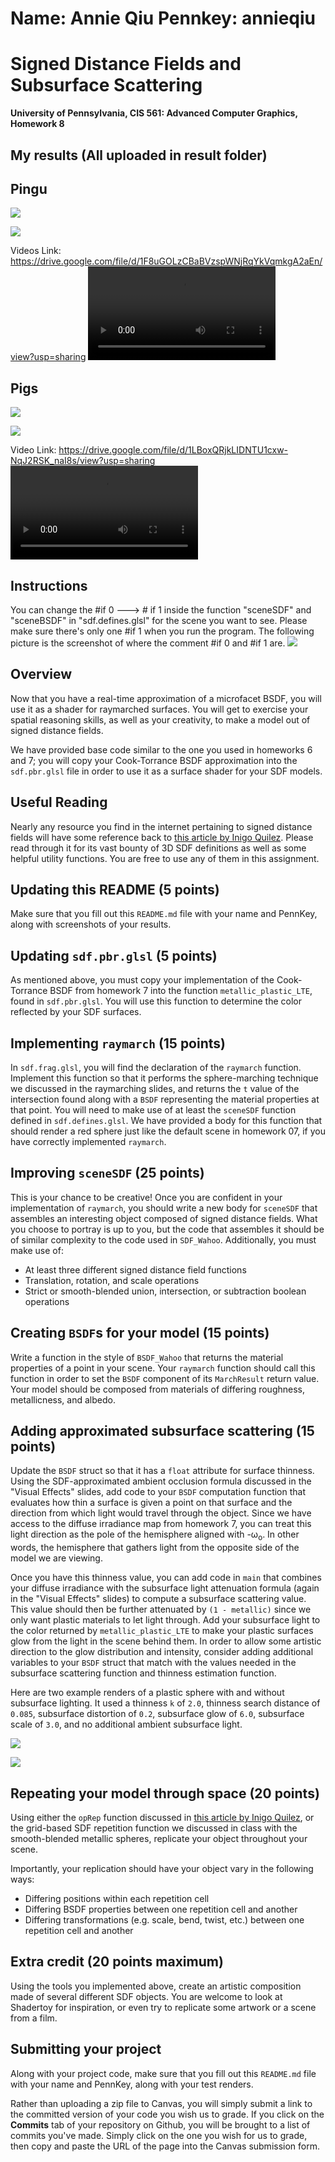 Name: Annie Qiu
Pennkey: annieqiu
======================
Signed Distance Fields and Subsurface Scattering
======================

**University of Pennsylvania, CIS 561: Advanced Computer Graphics, Homework 8**


My results (All uploaded in result folder)
----------------


Pingu
------------

![](results/pingu1.png)

![](results/pingu2.png)

Videos Link: https://drive.google.com/file/d/1F8uGOLzCBaBVzspWNjRqYkVqmkgA2aEn/view?usp=sharing
![](results/pingu.mp4)


Pigs
------------

![](results/pigs1.png)

![](results/pigs2.png)

Video Link: https://drive.google.com/file/d/1LBoxQRjkLIDNTU1cxw-NqJ2RSK_naI8s/view?usp=sharing
![](results/pigs.mp4)



Instructions
------------

You can change the #if 0 ---> # if 1 inside the function "sceneSDF" and "sceneBSDF"
in "sdf.defines.glsl" for the scene you want to see. Please make sure there's only 
one #if 1 when you run the program. The following picture is the screenshot of where
the comment #if 0 and #if 1 are.
![](results/changeScene.png)


Overview
------------
Now that you have a real-time approximation of a microfacet BSDF, you will use
it as a shader for raymarched surfaces. You will get to exercise your spatial
reasoning skills, as well as your creativity, to make a model out of signed
distance fields.

We have provided base code similar to the one you used in homeworks 6 and 7; you
will copy your Cook-Torrance BSDF approximation into the `sdf.pbr.glsl` file
in order to use it as a surface shader for your SDF models.

Useful Reading
---------
Nearly any resource you find in the internet pertaining to signed distance fields
will have some reference back to [this article by Inigo Quilez](https://iquilezles.org/articles/distfunctions/). Please read through it for its vast bounty of 3D SDF definitions as well
as some helpful utility functions. You are free to use any of them in this assignment.


Updating this README (5 points)
-------------
Make sure that you fill out this `README.md` file with your name and PennKey,
along with screenshots of your results.


Updating `sdf.pbr.glsl` (5 points)
--------------
As mentioned above, you must copy your implementation of the Cook-Torrance BSDF
from homework 7 into the function `metallic_plastic_LTE`, found in `sdf.pbr.glsl`.
You will use this function to determine the color reflected by your SDF surfaces.

Implementing `raymarch` (15 points)
----------
In `sdf.frag.glsl`, you will find the declaration of the `raymarch` function.
Implement this function so that it performs the sphere-marching technique we
discussed in the raymarching slides, and returns the `t` value of the intersection
found along with a `BSDF` representing the material properties at that point.
You will need to make use of at least the `sceneSDF` function defined in
`sdf.defines.glsl`. We have provided a body for this function that should
render a red sphere just like the default scene in homework 07, if you have
correctly implemented `raymarch`.

Improving `sceneSDF` (25 points)
----------
This is your chance to be creative! Once you are confident in your implementation
of `raymarch`, you should write
a new body for `sceneSDF` that assembles an interesting object composed of
signed distance fields. What you choose to portray is up to you, but the code
that assembles it should be of similar complexity to the code used in `SDF_Wahoo`.
Additionally, you must make use of:
- At least three different signed distance field functions
- Translation, rotation, and scale operations
- Strict or smooth-blended union, intersection, or subtraction boolean operations


Creating `BSDF`s for your model (15 points)
----------
Write a function in the style of `BSDF_Wahoo` that returns the material
properties of a point in your scene. Your `raymarch` function should call
this function in order to set the `BSDF` component of its `MarchResult` return
value. Your model should be composed from materials of differing roughness, metallicness,
and albedo.

Adding approximated subsurface scattering (15 points)
----------
Update the `BSDF` struct so that it has a `float` attribute for
surface thinness. Using the SDF-approximated ambient occlusion
formula discussed in the "Visual Effects" slides, add code to
your `BSDF` computation function that evaluates how thin a surface
is given a point on that surface and the direction from which light
would travel through the object. Since we have access to the diffuse
irradiance map from homework 7, you can treat this light direction
as the pole of the hemisphere aligned with -&#969;<sub>o</sub>. In
other words, the hemisphere that gathers light from the opposite side of
the model we are viewing.

Once you have this thinness value, you can add code in `main` that
combines your diffuse irradiance with the subsurface light attenuation
formula (again in the "Visual Effects" slides) to compute a subsurface
scattering value. This value should then be further attenuated by `(1 - metallic)`
since we only want plastic materials to let light through. Add your subsurface
light to the color returned by `metallic_plastic_LTE` to make your plastic
surfaces glow from the light in the scene behind them. In order to allow
some artistic direction to the glow distribution and intensity, consider adding
additional variables to your `BSDF` struct that match with the values needed in
the subsurface scattering function and thinness estimation function.

Here are two example renders of a plastic sphere with and without subsurface
lighting. It used a thinness `k` of `2.0`, thinness search distance of `0.085`,
subsurface distortion of `0.2`, subsurface glow of `6.0`, subsurface scale of `3.0`,
and no additional ambient subsurface light.

![](subsurface_yes.png)

![](subsurface_no.png)

Repeating your model through space (20 points)
--------
Using either the `opRep` function discussed in [this article by Inigo Quilez](https://iquilezles.org/articles/distfunctions/), or the grid-based SDF repetition function we discussed in class with the smooth-blended metallic spheres, replicate your object throughout your scene.

Importantly, your replication should have your object vary in the following ways:
- Differing positions within each repetition cell
- Differing BSDF properties between one repetition cell and another
- Differing transformations (e.g. scale, bend, twist, etc.) between one repetition cell and another 


Extra credit (20 points maximum)
-----------
Using the tools you implemented above, create an artistic composition made of several different SDF objects. You are welcome to look at Shadertoy for inspiration, or even try to replicate some artwork or a scene from a film.

Submitting your project
--------------
Along with your project code, make sure that you fill out this `README.md` file
with your name and PennKey, along with your test renders.

Rather than uploading a zip file to Canvas, you will simply submit a link to
the committed version of your code you wish us to grade. If you click on the
__Commits__ tab of your repository on Github, you will be brought to a list of
commits you've made. Simply click on the one you wish for us to grade, then copy
and paste the URL of the page into the Canvas submission form.
